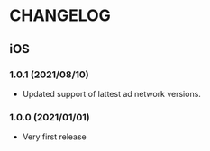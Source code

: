 # CHANGELOG

## iOS

### 1.0.1 (2021/08/10)
* Updated support of lattest ad network versions.

### 1.0.0 (2021/01/01)
* Very first release
